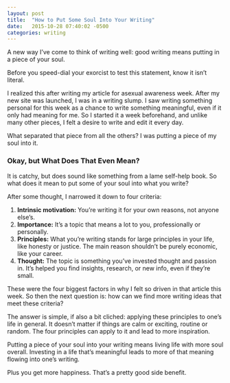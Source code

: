 ```yaml
---
layout: post
title:  "How to Put Some Soul Into Your Writing"
date:   2015-10-28 07:40:02 -0500
categories: writing
---
```

A new way I’ve come to think of writing well: good writing means putting in a piece of your soul.

Before you speed-dial your exorcist to test this statement, know it isn’t literal.

I realized this after writing my article for asexual awareness week. After my new site was launched, I was in a writing slump. I saw writing something personal for this week as a chance to write something meaningful, even if it only had meaning for me. So I started it a week beforehand, and unlike many other pieces, I felt a desire to write and edit it every day.

What separated that piece from all the others? I was putting a piece of my soul into it.

### Okay, but What Does That Even Mean?
It is catchy, but does sound like something from a lame self-help book. So what does it mean to put some of your soul into what you write?

After some thought, I narrowed it down to four criteria:

1. **Intrinsic motivation:** You’re writing it for your own reasons, not anyone else’s.
2. **Importance:** It’s a topic that means a lot to you, professionally or personally.
3. **Principles:** What you’re writing stands for large principles in your life, like honesty or justice. The main reason shouldn’t be purely economic, like your career.
4. **Thought:** The topic is something you’ve invested thought and passion in. It’s helped you find insights, research, or new info, even if they’re small.

These were the four biggest factors in why I felt so driven in that article this week. So then the next question is: how can we find more writing ideas that meet these criteria?

The answer is simple, if also a bit cliched: applying these principles to one’s life in general. It doesn’t matter if things are calm or exciting, routine or random. The four principles can apply to it and lead to more inspiration.

Putting a piece of your soul into your writing means living life with more soul overall. Investing in a life that’s meaningful leads to more of that meaning flowing into one’s writing.

Plus you get more happiness. That’s a pretty good side benefit.
